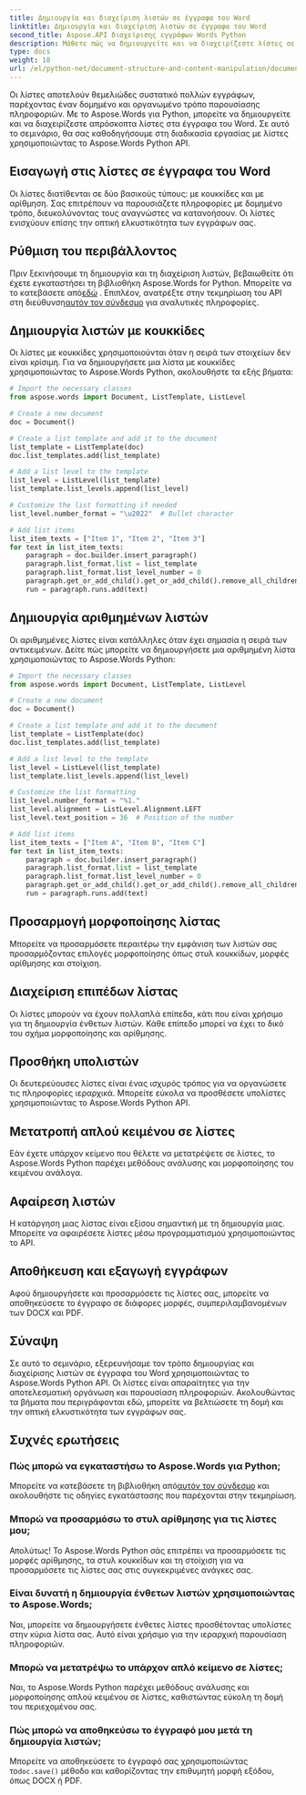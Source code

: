 ```yaml
---
title: Δημιουργία και διαχείριση λιστών σε έγγραφα του Word
linktitle: Δημιουργία και διαχείριση λιστών σε έγγραφα του Word
second_title: Aspose.API διαχείρισης εγγράφων Words Python
description: Μάθετε πώς να δημιουργείτε και να διαχειρίζεστε λίστες σε έγγραφα του Word χρησιμοποιώντας το Aspose.Words Python API. Οδηγός βήμα προς βήμα με πηγαίο κώδικα για μορφοποίηση λίστας, προσαρμογή, ένθεση και άλλα.
type: docs
weight: 18
url: /el/python-net/document-structure-and-content-manipulation/document-lists/
---
```


Οι λίστες αποτελούν θεμελιώδες συστατικό πολλών εγγράφων, παρέχοντας έναν δομημένο και οργανωμένο τρόπο παρουσίασης πληροφοριών. Με το Aspose.Words για Python, μπορείτε να δημιουργείτε και να διαχειρίζεστε απρόσκοπτα λίστες στα έγγραφα του Word. Σε αυτό το σεμινάριο, θα σας καθοδηγήσουμε στη διαδικασία εργασίας με λίστες χρησιμοποιώντας το Aspose.Words Python API.

## Εισαγωγή στις λίστες σε έγγραφα του Word

Οι λίστες διατίθενται σε δύο βασικούς τύπους: με κουκκίδες και με αρίθμηση. Σας επιτρέπουν να παρουσιάζετε πληροφορίες με δομημένο τρόπο, διευκολύνοντας τους αναγνώστες να κατανοήσουν. Οι λίστες ενισχύουν επίσης την οπτική ελκυστικότητα των εγγράφων σας.

## Ρύθμιση του περιβάλλοντος

Πριν ξεκινήσουμε τη δημιουργία και τη διαχείριση λιστών, βεβαιωθείτε ότι έχετε εγκαταστήσει τη βιβλιοθήκη Aspose.Words for Python. Μπορείτε να το κατεβάσετε από[εδώ](https://releases.aspose.com/words/python/) . Επιπλέον, ανατρέξτε στην τεκμηρίωση του API στη διεύθυνση[αυτόν τον σύνδεσμο](https://reference.aspose.com/words/python-net/) για αναλυτικές πληροφορίες.

## Δημιουργία λιστών με κουκκίδες

Οι λίστες με κουκκίδες χρησιμοποιούνται όταν η σειρά των στοιχείων δεν είναι κρίσιμη. Για να δημιουργήσετε μια λίστα με κουκκίδες χρησιμοποιώντας το Aspose.Words Python, ακολουθήστε τα εξής βήματα:

```python
# Import the necessary classes
from aspose.words import Document, ListTemplate, ListLevel

# Create a new document
doc = Document()

# Create a list template and add it to the document
list_template = ListTemplate(doc)
doc.list_templates.add(list_template)

# Add a list level to the template
list_level = ListLevel(list_template)
list_template.list_levels.append(list_level)

# Customize the list formatting if needed
list_level.number_format = "\u2022"  # Bullet character

# Add list items
list_item_texts = ["Item 1", "Item 2", "Item 3"]
for text in list_item_texts:
    paragraph = doc.builder.insert_paragraph()
    paragraph.list_format.list = list_template
    paragraph.list_format.list_level_number = 0
    paragraph.get_or_add_child().get_or_add_child().remove_all_children()
    run = paragraph.runs.add(text)
```

## Δημιουργία αριθμημένων λιστών

Οι αριθμημένες λίστες είναι κατάλληλες όταν έχει σημασία η σειρά των αντικειμένων. Δείτε πώς μπορείτε να δημιουργήσετε μια αριθμημένη λίστα χρησιμοποιώντας το Aspose.Words Python:

```python
# Import the necessary classes
from aspose.words import Document, ListTemplate, ListLevel

# Create a new document
doc = Document()

# Create a list template and add it to the document
list_template = ListTemplate(doc)
doc.list_templates.add(list_template)

# Add a list level to the template
list_level = ListLevel(list_template)
list_template.list_levels.append(list_level)

# Customize the list formatting
list_level.number_format = "%1."
list_level.alignment = ListLevel.Alignment.LEFT
list_level.text_position = 36  # Position of the number

# Add list items
list_item_texts = ["Item A", "Item B", "Item C"]
for text in list_item_texts:
    paragraph = doc.builder.insert_paragraph()
    paragraph.list_format.list = list_template
    paragraph.list_format.list_level_number = 0
    paragraph.get_or_add_child().get_or_add_child().remove_all_children()
    run = paragraph.runs.add(text)
```

## Προσαρμογή μορφοποίησης λίστας

Μπορείτε να προσαρμόσετε περαιτέρω την εμφάνιση των λιστών σας προσαρμόζοντας επιλογές μορφοποίησης όπως στυλ κουκκίδων, μορφές αρίθμησης και στοίχιση.

## Διαχείριση επιπέδων λίστας

Οι λίστες μπορούν να έχουν πολλαπλά επίπεδα, κάτι που είναι χρήσιμο για τη δημιουργία ένθετων λιστών. Κάθε επίπεδο μπορεί να έχει το δικό του σχήμα μορφοποίησης και αρίθμησης.

## Προσθήκη υπολιστών

Οι δευτερεύουσες λίστες είναι ένας ισχυρός τρόπος για να οργανώσετε τις πληροφορίες ιεραρχικά. Μπορείτε εύκολα να προσθέσετε υπολίστες χρησιμοποιώντας το Aspose.Words Python API.

## Μετατροπή απλού κειμένου σε λίστες

Εάν έχετε υπάρχον κείμενο που θέλετε να μετατρέψετε σε λίστες, το Aspose.Words Python παρέχει μεθόδους ανάλυσης και μορφοποίησης του κειμένου ανάλογα.

## Αφαίρεση λιστών

Η κατάργηση μιας λίστας είναι εξίσου σημαντική με τη δημιουργία μιας. Μπορείτε να αφαιρέσετε λίστες μέσω προγραμματισμού χρησιμοποιώντας το API.

## Αποθήκευση και εξαγωγή εγγράφων

Αφού δημιουργήσετε και προσαρμόσετε τις λίστες σας, μπορείτε να αποθηκεύσετε το έγγραφο σε διάφορες μορφές, συμπεριλαμβανομένων των DOCX και PDF.

## Σύναψη

Σε αυτό το σεμινάριο, εξερευνήσαμε τον τρόπο δημιουργίας και διαχείρισης λιστών σε έγγραφα του Word χρησιμοποιώντας το Aspose.Words Python API. Οι λίστες είναι απαραίτητες για την αποτελεσματική οργάνωση και παρουσίαση πληροφοριών. Ακολουθώντας τα βήματα που περιγράφονται εδώ, μπορείτε να βελτιώσετε τη δομή και την οπτική ελκυστικότητα των εγγράφων σας.

## Συχνές ερωτήσεις

### Πώς μπορώ να εγκαταστήσω το Aspose.Words για Python;
 Μπορείτε να κατεβάσετε τη βιβλιοθήκη από[αυτόν τον σύνδεσμο](https://releases.aspose.com/words/python/) και ακολουθήστε τις οδηγίες εγκατάστασης που παρέχονται στην τεκμηρίωση.

### Μπορώ να προσαρμόσω το στυλ αρίθμησης για τις λίστες μου;
Απολύτως! Το Aspose.Words Python σάς επιτρέπει να προσαρμόσετε τις μορφές αρίθμησης, τα στυλ κουκκίδων και τη στοίχιση για να προσαρμόσετε τις λίστες σας στις συγκεκριμένες ανάγκες σας.

### Είναι δυνατή η δημιουργία ένθετων λιστών χρησιμοποιώντας το Aspose.Words;
Ναι, μπορείτε να δημιουργήσετε ένθετες λίστες προσθέτοντας υπολίστες στην κύρια λίστα σας. Αυτό είναι χρήσιμο για την ιεραρχική παρουσίαση πληροφοριών.

### Μπορώ να μετατρέψω το υπάρχον απλό κείμενο σε λίστες;
Ναι, το Aspose.Words Python παρέχει μεθόδους ανάλυσης και μορφοποίησης απλού κειμένου σε λίστες, καθιστώντας εύκολη τη δομή του περιεχομένου σας.

### Πώς μπορώ να αποθηκεύσω το έγγραφό μου μετά τη δημιουργία λιστών;
 Μπορείτε να αποθηκεύσετε το έγγραφό σας χρησιμοποιώντας το`doc.save()` μέθοδο και καθορίζοντας την επιθυμητή μορφή εξόδου, όπως DOCX ή PDF.